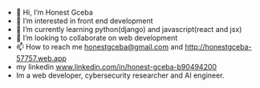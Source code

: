 - 👋 Hi, I’m Honest Gceba
- 👀 I’m interested in front end development
- 🌱 I’m currently learning python(django)  and javascript(react and jsx)
- 💞️ I’m looking to collaborate on web development
- 📫 How to reach me honestgceba@gmail.com and http://honestgceba-57757.web.app
- my linkedin www.linkedin.com/in/honest-gceba-b90494200
- Im a web developer, cybersecurity researcher and AI engineer.

<!---
Unumberten/Unumberten is a ✨ special ✨ repository because its `README.md` (this file) appears on your GitHub profile.
You can click the Preview link to take a look at your changes.
--->
